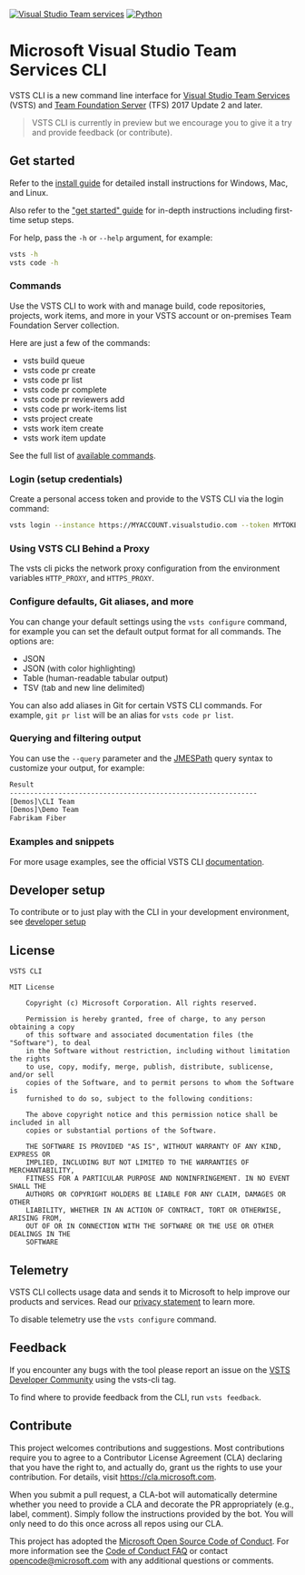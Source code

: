 [![Visual Studio Team services](https://mseng.visualstudio.com/_apis/public/build/definitions/698eacea-9ea2-4eb8-80a4-d06170edf6bc/5908/badge)](https://mseng.visualstudio.com/vsts-cli/_build/index?context=mine&path=%5C&definitionId=6169&_a=completed)
[![Python](https://img.shields.io/pypi/pyversions/vsts-cli.svg)](https://pypi.python.org/pypi/vsts-cli)

# Microsoft Visual Studio Team Services CLI 

VSTS CLI is a new command line interface for [Visual Studio Team Services](https://www.visualstudio.com/team-services/) (VSTS) and [Team Foundation Server](https://www.visualstudio.com/tfs/) (TFS) 2017 Update 2 and later.

> VSTS CLI is currently in preview but we encourage you to give it a try and provide feedback (or contribute). 

## Get started

Refer to the [install guide](https://aka.ms/vsts-cli-docs-install) for detailed install instructions for Windows, Mac, and Linux.

Also refer to the ["get started" guide](https://aka.ms/vsts-cli-docs-getstarted) for in-depth instructions including first-time setup steps.

For help, pass the `-h` or `--help` argument, for example:

```bash
vsts -h
vsts code -h
```

### Commands

Use the VSTS CLI to work with and manage build, code repositories, projects, work items, and more in your VSTS account or on-premises Team Foundation Server collection.

Here are just a few of the commands:

* vsts build queue
* vsts code pr create
* vsts code pr list
* vsts code pr complete
* vsts code pr reviewers add
* vsts code pr work-items list
* vsts project create
* vsts work item create
* vsts work item update

See the full list of [available commands](https://aka.ms/vsts-cli-commands).

### Login (setup credentials)

Create a personal access token and provide to the VSTS CLI via the login command:

```bash
vsts login --instance https://MYACCOUNT.visualstudio.com --token MYTOKEN
```

### Using VSTS CLI Behind a Proxy

The vsts cli picks the network proxy configuration from the environment variables `HTTP_PROXY`, and `HTTPS_PROXY`. 

### Configure defaults, Git aliases, and more

You can change your default settings using the `vsts configure` command, for example you can set the default output format for all commands. The options are:

* JSON
* JSON (with color highlighting)
* Table (human-readable tabular output)
* TSV (tab and new line delimited)

You can also add aliases in Git for certain VSTS CLI commands. For example, `git pr list` will be an alias for `vsts code pr list`.

### Querying and filtering output

You can use the `--query` parameter and the [JMESPath](http://jmespath.org/) query syntax to customize your output, for example:

```bash
Result
-------------------------------------------------------------
[Demos]\CLI Team
[Demos]\Demo Team
Fabrikam Fiber
```

### Examples and snippets

For more usage examples, see the official VSTS CLI [documentation](https://aka.ms/vsts-cli-docs-overview).

## Developer setup

To contribute or to just play with the CLI in your development environment, see [developer setup](./doc/dev_setup.md) 

## License

```
VSTS CLI

MIT License

    Copyright (c) Microsoft Corporation. All rights reserved.

    Permission is hereby granted, free of charge, to any person obtaining a copy
    of this software and associated documentation files (the "Software"), to deal
    in the Software without restriction, including without limitation the rights
    to use, copy, modify, merge, publish, distribute, sublicense, and/or sell
    copies of the Software, and to permit persons to whom the Software is
    furnished to do so, subject to the following conditions:

    The above copyright notice and this permission notice shall be included in all
    copies or substantial portions of the Software.

    THE SOFTWARE IS PROVIDED "AS IS", WITHOUT WARRANTY OF ANY KIND, EXPRESS OR
    IMPLIED, INCLUDING BUT NOT LIMITED TO THE WARRANTIES OF MERCHANTABILITY,
    FITNESS FOR A PARTICULAR PURPOSE AND NONINFRINGEMENT. IN NO EVENT SHALL THE
    AUTHORS OR COPYRIGHT HOLDERS BE LIABLE FOR ANY CLAIM, DAMAGES OR OTHER
    LIABILITY, WHETHER IN AN ACTION OF CONTRACT, TORT OR OTHERWISE, ARISING FROM,
    OUT OF OR IN CONNECTION WITH THE SOFTWARE OR THE USE OR OTHER DEALINGS IN THE
    SOFTWARE
```

## Telemetry

VSTS CLI collects usage data and sends it to Microsoft to help improve our products and services. Read our [privacy statement](https://privacy.microsoft.com/en-us/privacystatement) to learn more. 

To disable telemetry use the `vsts configure` command.

## Feedback

If you encounter any bugs with the tool please report an issue on the [VSTS Developer Community](https://aka.ms/vsts-cli-devcom) using the vsts-cli tag.

To find where to provide feedback from the CLI, run `vsts feedback`.

## Contribute

This project welcomes contributions and suggestions. Most contributions require you to agree to a
Contributor License Agreement (CLA) declaring that you have the right to, and actually do, grant us
the rights to use your contribution. For details, visit https://cla.microsoft.com.

When you submit a pull request, a CLA-bot will automatically determine whether you need to provide
a CLA and decorate the PR appropriately (e.g., label, comment). Simply follow the instructions
provided by the bot. You will only need to do this once across all repos using our CLA.

This project has adopted the [Microsoft Open Source Code of Conduct](https://opensource.microsoft.com/codeofconduct/).
For more information see the [Code of Conduct FAQ](https://opensource.microsoft.com/codeofconduct/faq/) or
contact [opencode@microsoft.com](mailto:opencode@microsoft.com) with any additional questions or comments.
